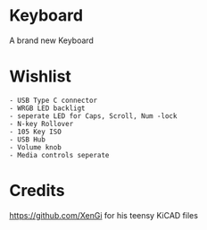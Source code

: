 # Keyboard
A brand new Keyboard

# Wishlist

	- USB Type C connector
	- WRGB LED backligt
	- seperate LED for Caps, Scroll, Num -lock
	- N-key Rollover
	- 105 Key ISO
	- USB Hub
	- Volume knob
	- Media controls seperate

# Credits
https://github.com/XenGi		for his teensy KiCAD files